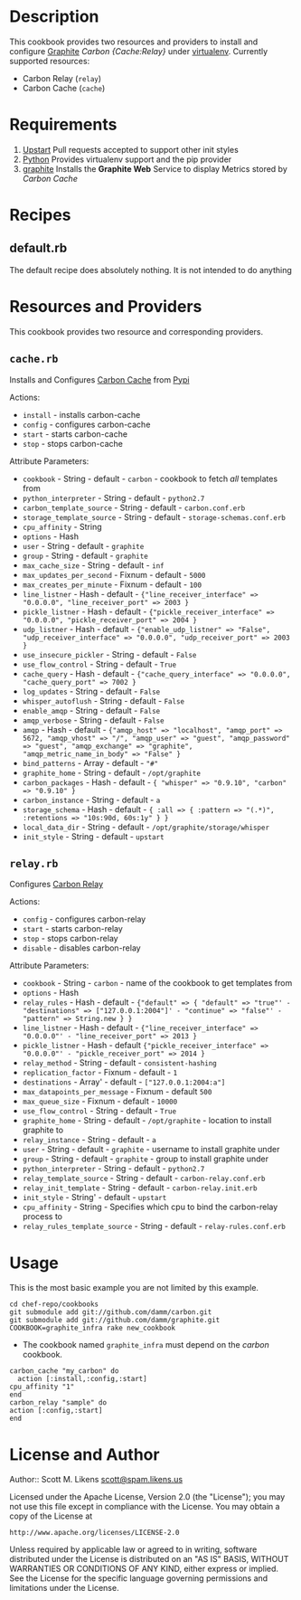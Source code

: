 Description
===========

This cookbook provides two resources and providers to install and configure [Graphite](http://graphite.wikidot.com/) *Carbon {Cache:Relay}* under [virtualenv](http://pypi.python.org/pypi/virtualenv).  Currently supported resources:

* Carbon Relay (`relay`)
* Carbon Cache (`cache`)

Requirements
============

1. [Upstart](http://upstart.ubuntu.com/)
  Pull requests accepted to support other init styles
2. [Python](http://github.com/opscode-cookbooks/python/)
  Provides virtualenv support and the pip provider
3. [graphite](http://github.com/damm/graphite/)
  Installs the **Graphite Web** Service to display Metrics stored by *Carbon Cache*

Recipes
============

default.rb
----------

The default recipe does absolutely nothing.  It is not intended to do anything 

Resources and Providers
=======================

This cookbook provides two resource and corresponding providers.

`cache.rb`
-------------

Installs and Configures [Carbon Cache](https://github.com/graphite-project/carbon) from [Pypi](http://pypi.python.org/pypi/carbon)

Actions:

* `install` - installs carbon-cache
* `config` - configures carbon-cache
* `start` - starts carbon-cache
* `stop` - stops carbon-cache

Attribute Parameters:

* `cookbook` - String - default - `carbon` - cookbook to fetch *all* templates from
* `python_interpreter` - String - default - `python2.7`
* `carbon_template_source` - String - default - `carbon.conf.erb`
* `storage_template_source` - String -  default - `storage-schemas.conf.erb`
* `cpu_affinity` - String
* `options` - Hash
* `user` - String - default - `graphite`
* `group` - String - default - `graphite`
* `max_cache_size` - String - default - `inf`
* `max_updates_per_second` - Fixnum - default - `5000`
* `max_creates_per_minute` - Fixnum - default - `100`
* `line_listner` - Hash - default - `{"line_receiver_interface" => "0.0.0.0", "line_receiver_port" => 2003 }`
* `pickle_listner` - Hash - default - `{"pickle_receiver_interface" => "0.0.0.0", "pickle_receiver_port" => 2004 }`
* `udp_listner` - Hash - default - `{"enable_udp_listner" => "False", "udp_receiver_interface" => "0.0.0.0", "udp_receiver_port" => 2003 }`
* `use_insecure_pickler` - String - default - `False`
* `use_flow_control` - String - default - `True`
* `cache_query` - Hash -  default - `{"cache_query_interface" => "0.0.0.0", "cache_query_port" => 7002 }`
* `log_updates` - String - default - `False`
* `whisper_autoflush` - String -  default - `False`
* `enable_amqp` - String -  default - `False`
* `amqp_verbose` - String -  default - `False`
* `amqp` - Hash - default - `{"amqp_host" => "localhost", "amqp_port" => 5672, "amqp_vhost" => "/", "amqp_user" => "guest", "amqp_password" => "guest", "amqp_exchange" => "graphite", "amqp_metric_name_in_body" => "False" }`
* `bind_patterns` - Array -  default - `"#"`
* `graphite_home` - String - default - `/opt/graphite`
* `carbon_packages` - Hash -  default - `{ "whisper" => "0.9.10", "carbon" => "0.9.10" }`
* `carbon_instance` - String -  default - `a`
* `storage_schema` - Hash - default - `{ :all => { :pattern => "(.*)", :retentions => "10s:90d, 60s:1y" } }`
* `local_data_dir` - String - default - `/opt/graphite/storage/whisper`
* `init_style` - String - default - `upstart`

`relay.rb`
-------------

Configures [Carbon Relay](https://github.com/graphite-project/carbon)


Actions:

* `config` - configures carbon-relay
* `start` - starts carbon-relay
* `stop` - stops carbon-relay
* `disable` - disables carbon-relay

Attribute Parameters:

* `cookbook` -  String - `carbon` - name of the cookbook to get templates from
* `options` -  Hash 
* `relay_rules` -  Hash - default - `{"default" => { "default" => "true"' - "destinations" => ["127.0.0.1:2004"]' - "continue" => "false"' - "pattern" => String.new } }`
* `line_listner` -  Hash - default - `{"line_receiver_interface" => "0.0.0.0"' - "line_receiver_port" => 2013 }`
* `pickle_listner` -  Hash - default `{"pickle_receiver_interface" => "0.0.0.0"' - "pickle_receiver_port" => 2014 }`
* `relay_method` -  String - default - `consistent-hashing` 
* `replication_factor` -  Fixnum - default - `1`
* `destinations` -  Array' - default - `["127.0.0.1:2004:a"]`
* `max_datapoints_per_message` -  Fixnum - default `500`
* `max_queue_size` -  Fixnum - default - `10000`
* `use_flow_control` -  String - default - `True`
* `graphite_home` -  String - default - `/opt/graphite` - location to install graphite to
* `relay_instance` -  String - default - `a` 
* `user` - String - default - `graphite` - username to install graphite under
* `group` - String - default -  `graphite` - group to install graphite under
* `python_interpreter` -  String - default - `python2.7`
* `relay_template_source` -  String - default - `carbon-relay.conf.erb`
* `relay_init_template` -  String - default - `carbon-relay.init.erb`
* `init_style` -  String' - default - `upstart` 
* `cpu_affinity` -  String - Specifies which cpu to bind the carbon-relay process to
* `relay_rules_template_source` -  String - default - `relay-rules.conf.erb`

Usage
==================

This is the most basic example you are not limited by this example.

```cd chef-repo/cookbooks```  
```git submodule add git://github.com/damm/carbon.git```  
```git submodule add git://github.com/damm/graphite.git```  
```COOKBOOK=graphite_infra rake new_cookbook```  

* The cookbook named ``graphite_infra`` must depend on the *carbon* cookbook.

```carbon_cache "my_carbon" do```  
```  action [:install,:config,:start]```  
```cpu_affinity "1"```  
```end```  
```carbon_relay "sample" do```  
```action [:config,:start]```  
```end```


License and Author
==================

Author:: Scott M. Likens <scott@spam.likens.us>


Licensed under the Apache License, Version 2.0 (the "License");
you may not use this file except in compliance with the License.
You may obtain a copy of the License at

    http://www.apache.org/licenses/LICENSE-2.0

Unless required by applicable law or agreed to in writing, software
distributed under the License is distributed on an "AS IS" BASIS,
WITHOUT WARRANTIES OR CONDITIONS OF ANY KIND, either express or implied.
See the License for the specific language governing permissions and
limitations under the License.
  
